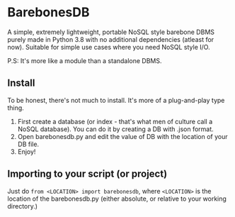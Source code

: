 # BarebonesDB

A simple, extremely lightweight, portable NoSQL style barebone DBMS purely made in Python 3.8 with no additional dependencies (atleast for now). 
Suitable for simple use cases where you need NoSQL style I/O. 

P.S: It's more like a module than a standalone DBMS.

## Install 

To be honest, there's not much to install. It's more of a plug-and-play type thing. 

1. First create a database (or index - that's what men of culture call a NoSQL database). You can do it by creating a DB with .json format.
2. Open barebonesdb.py and edit the value of DB with the location of your DB file. 
3. Enjoy!

## Importing to your script (or project)

Just do `from <LOCATION> import barebonesdb`, where `<LOCATION>` is the location of the barebonesdb.py (either absolute, or relative to your working directory.)
